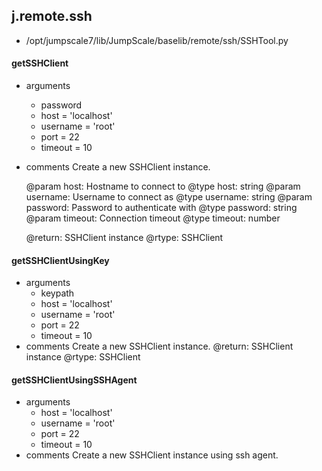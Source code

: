 ## j.remote.ssh

- /opt/jumpscale7/lib/JumpScale/baselib/remote/ssh/SSHTool.py

#### getSSHClient 
- arguments
    - password
    - host = 'localhost'
    - username = 'root'
    - port = 22
    - timeout = 10
- comments
    Create a new SSHClient instance.
    
    @param host: Hostname to connect to
    @type host: string
    @param username: Username to connect as
    @type username: string
    @param password: Password to authenticate with
    @type password: string
    @param timeout: Connection timeout
    @type timeout: number
    
    @return: SSHClient instance
    @rtype: SSHClient

#### getSSHClientUsingKey 
- arguments
    - keypath
    - host = 'localhost'
    - username = 'root'
    - port = 22
    - timeout = 10
- comments
    Create a new SSHClient instance.
    @return: SSHClient instance
    @rtype: SSHClient

#### getSSHClientUsingSSHAgent 
- arguments
    - host = 'localhost'
    - username = 'root'
    - port = 22
    - timeout = 10
- comments
    Create a new SSHClient instance using ssh agent.

